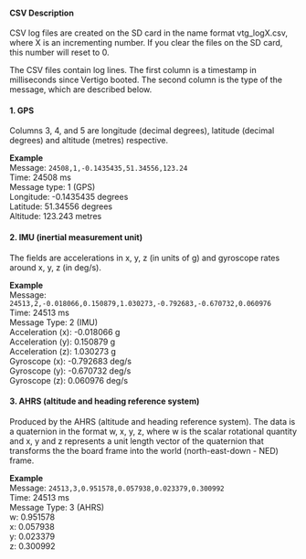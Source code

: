 #### CSV Description

CSV log files are created on the SD card in the name format vtg_logX.csv, where
X is an incrementing number. If you clear the files on the SD card, this number
will reset to 0.

The CSV files contain log lines. The first column is a timestamp in
milliseconds since Vertigo booted. The second column is the type of the
message, which are described below.

#### 1. GPS

Columns 3, 4, and 5 are longitude (decimal degrees), latitude (decimal degrees)
and altitude (metres) respective.

**Example**  
Message: `24508,1,-0.1435435,51.34556,123.24`  
Time: 24508 ms  
Message type: 1 (GPS)  
Longitude: -0.1435435 degrees  
Latitude: 51.34556 degrees  
Altitude: 123.243 metres  

#### 2. IMU (inertial measurement unit)

The fields are accelerations in x, y, z (in units of g) and gyroscope rates
around x, y, z (in deg/s).

**Example**  
Message: `24513,2,-0.018066,0.150879,1.030273,-0.792683,-0.670732,0.060976`  
Time: 24513 ms  
Message Type: 2 (IMU)  
Acceleration (x): -0.018066 g  
Acceleration (y): 0.150879 g  
Acceleration (z): 1.030273 g  
Gyroscope (x): -0.792683 deg/s  
Gyroscope (y): -0.670732 deg/s  
Gyroscope (z): 0.060976 deg/s  

#### 3. AHRS (altitude and heading reference system)

Produced by the AHRS (altitude and heading reference system). The data is a
quaternion in the format w, x, y, z, where w is the scalar rotational quantity
and x, y and z represents a unit length vector of the quaternion that
transforms the the board frame into the world (north-east-down - NED) frame.

**Example**  
Message: `24513,3,0.951578,0.057938,0.023379,0.300992`  
Time: 24513 ms  
Message Type: 3 (AHRS)  
w: 0.951578  
x: 0.057938  
y: 0.023379  
z: 0.300992  
